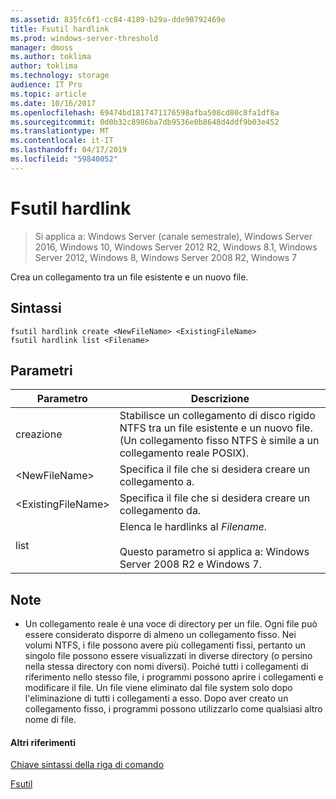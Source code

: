 ```yaml
---
ms.assetid: 835fc6f1-cc84-4189-b29a-dde90792469e
title: Fsutil hardlink
ms.prod: windows-server-threshold
manager: dmoss
ms.author: toklima
author: toklima
ms.technology: storage
audience: IT Pro
ms.topic: article
ms.date: 10/16/2017
ms.openlocfilehash: 69474bd1817471176598afba508cd80c8fa1df8a
ms.sourcegitcommit: 0d0b32c8986ba7db9536e0b8648d4ddf9b03e452
ms.translationtype: MT
ms.contentlocale: it-IT
ms.lasthandoff: 04/17/2019
ms.locfileid: "59840052"
---
```

# <a name="fsutil-hardlink"></a>Fsutil hardlink
>Si applica a: Windows Server (canale semestrale), Windows Server 2016, Windows 10, Windows Server 2012 R2, Windows 8.1, Windows Server 2012, Windows 8, Windows Server 2008 R2, Windows 7

Crea un collegamento tra un file esistente e un nuovo file.

## <a name="syntax"></a>Sintassi

```
fsutil hardlink create <NewFileName> <ExistingFileName>
fsutil hardlink list <Filename>
```

## <a name="parameters"></a>Parametri

|Parametro|Descrizione|
|-------------|---------------|
|creazione|Stabilisce un collegamento di disco rigido NTFS tra un file esistente e un nuovo file. (Un collegamento fisso NTFS è simile a un collegamento reale POSIX).|
|\<NewFileName>|Specifica il file che si desidera creare un collegamento a.|
|\<ExistingFileName>|Specifica il file che si desidera creare un collegamento da.|
|list|Elenca le hardlinks al *Filename*.<br /><br />Questo parametro si applica a:  Windows Server 2008 R2 e Windows 7.|

## <a name="remarks"></a>Note

-   Un collegamento reale è una voce di directory per un file. Ogni file può essere considerato disporre di almeno un collegamento fisso. Nei volumi NTFS, i file possono avere più collegamenti fissi, pertanto un singolo file possono essere visualizzati in diverse directory (o persino nella stessa directory con nomi diversi). Poiché tutti i collegamenti di riferimento nello stesso file, i programmi possono aprire i collegamenti e modificare il file. Un file viene eliminato dal file system solo dopo l'eliminazione di tutti i collegamenti a esso. Dopo aver creato un collegamento fisso, i programmi possono utilizzarlo come qualsiasi altro nome di file.

#### <a name="additional-references"></a>Altri riferimenti
[Chiave sintassi della riga di comando](Command-Line-Syntax-Key.md)

[Fsutil](Fsutil.md)



